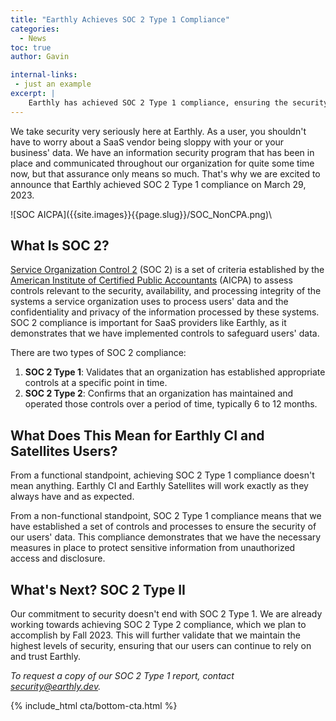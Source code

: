 ```yaml
---
title: "Earthly Achieves SOC 2 Type 1 Compliance"
categories:
  - News
toc: true
author: Gavin

internal-links:
 - just an example
excerpt: |
    Earthly has achieved SOC 2 Type 1 compliance, ensuring the security of users' data. Find out what this means for Earthly CI and Satellites users and their data protection in this informative article.
---
```

We take security very seriously here at Earthly. As a user, you shouldn't have to worry about a SaaS vendor being sloppy with your or your business' data. We have an information security program that has been in place and communicated throughout our organization for quite some time now, but that assurance only means so much. That's why we are excited to announce that Earthly achieved SOC 2 Type 1 compliance on March 29, 2023.

<div class="flex justify-center">
![SOC AICPA]({{site.images}}{{page.slug}}/SOC_NonCPA.png)\
</div>

## What Is SOC 2?

[Service Organization Control 2](https://www.aicpa-cima.com/topic/audit-assurance/audit-and-assurance-greater-than-soc-2) (SOC 2) is a set of criteria established by the [American Institute of Certified Public Accountants](https://www.aicpa-cima.com/home) (AICPA) to assess controls relevant to the security, availability, and processing integrity of the systems a service organization uses to process users' data and the confidentiality and privacy of the information processed by these systems. SOC 2 compliance is important for SaaS providers like Earthly, as it demonstrates that we have implemented controls to safeguard users' data.

There are two types of SOC 2 compliance:

1. **SOC 2 Type 1**:  Validates that an organization has established appropriate controls at a specific point in time.
2. **SOC 2 Type 2**:  Confirms that an organization has maintained and operated those controls over a period of time, typically 6 to 12 months.

## What Does This Mean for Earthly CI and Satellites Users?

From a functional standpoint, achieving SOC 2 Type 1 compliance doesn't mean anything. Earthly CI and Earthly Satellites will work exactly as they always have and as expected.

From a non-functional standpoint, SOC 2 Type 1 compliance means that we have established a set of controls and processes to ensure the security of our users' data. This compliance demonstrates that we have the necessary measures in place to protect sensitive information from unauthorized access and disclosure.

## What's Next? SOC 2 Type II

Our commitment to security doesn't end with SOC 2 Type 1. We are already working towards achieving SOC 2 Type 2 compliance, which we plan to accomplish by Fall 2023. This will further validate that we maintain the highest levels of security, ensuring that our users can continue to rely on and trust Earthly.

*To request a copy of our SOC 2 Type 1 report, contact security@earthly.dev.*

{% include_html cta/bottom-cta.html %}
